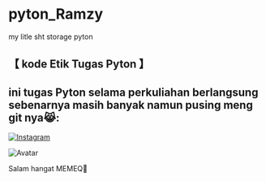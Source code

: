 # pyton_Ramzy
my litle sht storage pyton

## 【 kode Etik Tugas Pyton 】

## ini tugas Pyton selama perkuliahan berlangsung sebenarnya masih banyak namun pusing meng git nya😹:

[![Instagram](https://img.shields.io/badge/Instagram-E4405F?style=for-the-badge&logo=instagram&logoColor=white)](https://instagram.com)

![Avatar](https://github.com/user-attachments/assets/ec685d8e-bfd3-4a66-85fa-7bb23237bb37)

Salam hangat MEMEQ🥰


